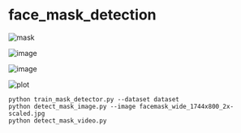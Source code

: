 # face_mask_detection

![mask](https://user-images.githubusercontent.com/8023150/139689514-bd026b8a-f9b9-4a43-a936-970363f57b77.gif)

![image](https://user-images.githubusercontent.com/8023150/137979351-b0de04bc-d6d9-473f-9fcc-554051d50fc5.png)

![image](https://user-images.githubusercontent.com/8023150/137979410-db689daa-acca-4c50-a154-98b69f387ad9.png)


![plot](https://user-images.githubusercontent.com/8023150/137970154-aa3c2976-6d6a-4c96-a74d-28945dd34246.png)




    python train_mask_detector.py --dataset dataset
    python detect_mask_image.py --image facemask_wide_1744x800_2x-scaled.jpg
    python detect_mask_video.py
